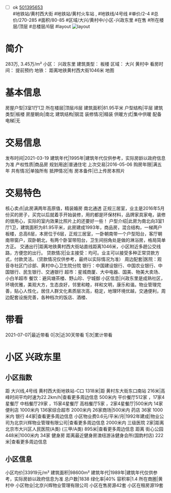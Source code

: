 - [ ] ok [501395653](https://bj.5i5j.com/ershoufang/501395653.html)  
 #地铁站/黄村西大街 #地铁站/黄村火车站 ,  #地铁线/4号线
#单价/2-4 #总价/270-285 #面积/80-85   #区域/大兴/黄村中/小区-兴政东里 #在售 #所在楼层/顶层 #总楼层/6层 #layout 
![layout](http://image2a.5i5j.com/bdir/layout/80079f6c568d4105ba70d3d90ea637be.jpg_P5.jpg) 
# 简介 
 283万,  3.45万/m² 
小区： 兴政东里
建筑类型： 板楼
区域： 大兴 黄村中
看房时间： 提前预约
地铁： 距离地铁黄村西大街1046米 地图
# 基本信息 
 房屋户型|3室1厅1卫
所在楼层|顶层/6层
建筑面积|81.95平米
户型结构|平层
建筑类型|板楼
房屋朝向|南北
建筑结构|钢混
装修情况|精装
供暖方式|集中供暖
配备电梯|无
# 交易信息 
 发布时间|2021-03-19
建筑年代|1995年|建筑年代仅供参考，实际房龄以政府信息为准
产权性质|商品房
规划用途|普通住宅
上次交易|2016-05-06
购房年限|满五年
共有情况|单独所有
抵押情况|有
房本备件|已上传房本照片
# 交易特色 
 核心卖点|此房满两年高原值，精装婚房 南北通透 正规三居室，业主是2016年5月份买的房子，买完以后就着手开始装修，用的都是环保材料，品牌家具家电，装修的很用心，实际的室内效果比照片上的还要好一些！
户型介绍|此房为南北向3室1厅1卫，建筑面积为81.95平米，此房建成1993年，商品房，混合结构，一梯两户板楼，总高6层，本房位于6层，正规三居室，一卧朝南带一个户型阳台，客厅朝南带窗户，双卧朝北，有两个卧室带阳台，卫生间拐角处是做的淋浴房，格局简单方正。
交通出行|距离地铁黄村西大街站直线距离1046米，小区附近多趟公交线路，方便您的出行。
贷款情况|业主接受：均可。业主可以接受多种正常贷款方式，付款灵活。（贷款情况仅供参考，最终以实际情况为准）
周边配套|医院：观音寺社区门诊部、黄村中心卫生院分院
银行：中国建设银行、中国农业银行、中国银行、民生银行、交通银行
超市：星城商厦、大中电器、国美、物美大卖场、小白羊超市
餐饮：避风塘茶楼、野山珍、宁城御
小区信息|兴政东里是成熟社区，环境优雅，美观大方，生态良好，邻里和睦，祥和文明，康乐和谐。物业管理完善，贴心人性化，居住人群文化素质层次高，稳定，地理环境优越，交通便利，周边配套设施完善，各种档次的饭店、酒楼、
# 带看 
 2021-07-07|最近带看	 0|次|近30天带看	 1|次|累计带看
# 小区 兴政东里
## 小区指数 
 距 大兴线,4号线 黄村西大街地铁站-C口 1318米|距 黄村东大街东口南站 216米|高峰时间平均时速为22.2km/h|查看更多周边信息
500米内 平价餐厅512家 ，17家4星餐厅
中档餐厅29家 ，15家4星餐厅
高档餐厅5家 ，2家4星餐厅|500米内 14家便利店
1000米内 136家综合超市
2000米内 26家商场|500米内 药店 36家
1000米内 银行 44家|查看更多周边信息
小区物业费0.6元/平米/月|1992年建成|物业公司为北京兴辉物业管理有限公司|查看更多周边信息
2000米内 三级医院 2家|距离 北京市大兴区人民医院(A类) (三甲/A类) 895米|查看更多周边信息
距离 街心公园 448米|1000米内 34家 健身房
距离最近健身房澳纽游泳健身会所(国韵村店) 222米|查看更多周边信息
## 小区信息 
 小区均价|33919元/m²
建筑面积|98600m²
建筑年代|1989年|建筑年代仅供参考，实际房龄以政府信息为准
总户数|1838
绿化率|40%
容积率|1.4
所在商圈|黄村中
小区物业|北京兴辉物业管理有限公司
小区在售房源42套
小区在租房源19套
